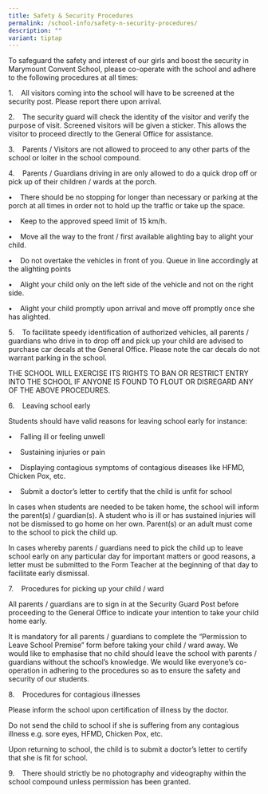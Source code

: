 ```yaml
---
title: Safety & Security Procedures
permalink: /school-info/safety-n-security-procedures/
description: ""
variant: tiptap
---
```

<p>To safeguard the safety and interest of our girls and boost the security in Marymount Convent School, please co-operate with the school and adhere to the following procedures at all times:</p><p>1. &nbsp; &nbsp;All visitors coming into the school will have to be screened at the security post. Please report there upon arrival.</p><p>2. &nbsp; &nbsp;The security guard will check the identity of the visitor and verify the purpose of visit. Screened visitors will be given a sticker. This allows the visitor to proceed directly to the General Office for assistance.</p><p>3. &nbsp; &nbsp;Parents / Visitors are not allowed to proceed to any other parts of the school or loiter in the school compound.</p><p>4. &nbsp; &nbsp;Parents / Guardians driving in are only allowed to do a quick drop off or pick up of their children / wards at the porch.</p><p>• &nbsp; &nbsp;There should be no stopping for longer than necessary or parking at the porch at all times in order not to hold up the traffic or take up the space.</p><p>•&nbsp; &nbsp;&nbsp;Keep to the approved speed limit of 15 km/h.</p><p>•&nbsp; &nbsp;&nbsp;Move all the way to the front / first available alighting bay to alight your child.</p><p>•&nbsp; &nbsp;&nbsp;Do not overtake the vehicles in front of you. Queue in line accordingly at the alighting points</p><p>•&nbsp; &nbsp;&nbsp;Alight your child only on the left side of the vehicle and not on the right side.</p><p>• &nbsp; &nbsp;Alight your child promptly upon arrival and move off promptly once she has alighted.</p><p>5. &nbsp; &nbsp;To facilitate speedy identification of authorized vehicles, all parents / guardians who drive in to drop off and pick up your child are advised to purchase car decals at the General Office. Please note the car decals do not warrant parking in the school.</p><p>THE SCHOOL WILL EXERCISE ITS RIGHTS TO BAN OR RESTRICT ENTRY INTO THE SCHOOL IF ANYONE IS FOUND TO FLOUT OR DISREGARD ANY OF THE ABOVE PROCEDURES.</p><p>6. &nbsp; &nbsp;Leaving school early</p><p>Students should have valid reasons for leaving school early for instance:</p><p>• &nbsp; &nbsp;Falling ill or feeling unwell</p><p>•&nbsp; &nbsp;&nbsp;Sustaining injuries or pain</p><p>•&nbsp; &nbsp;&nbsp;Displaying contagious symptoms of contagious diseases like HFMD, Chicken Pox, etc.</p><p>• &nbsp; &nbsp;Submit a doctor’s letter to certify that the child is unfit for school</p><p>In cases when students are needed to be taken home, the school will inform the parent(s) / guardian(s). A student who is ill or has sustained injuries will not be dismissed to go home on her own. Parent(s) or an adult must come to the school to pick the child up.</p><p>In cases whereby parents / guardians need to pick the child up to leave school early on any particular day for important matters or good reasons, a letter must be submitted to the Form Teacher at the beginning of that day to facilitate early dismissal.</p><p>7. &nbsp; &nbsp;Procedures for picking up your child / ward</p><p>All parents / guardians are to sign in at the Security Guard Post before proceeding to the General Office to indicate your intention to take your child home early.</p><p>It is mandatory for all parents / guardians to complete the “Permission to Leave School Premise” form before taking your child / ward away. We would like to emphasise that no child should leave the school with parents / guardians without the school’s knowledge. We would like everyone’s co-operation in adhering to the procedures so as to ensure the safety and security of our students.</p><p>8. &nbsp; &nbsp;Procedures for contagious illnesses</p><p>Please inform the school upon certification of illness by the doctor.</p><p>Do not send the child to school if she is suffering from any contagious illness e.g. sore eyes, HFMD, Chicken Pox, etc.</p><p>Upon returning to school, the child is to submit a doctor’s letter to certify that she is fit for school.</p><p>9. &nbsp; &nbsp;There should strictly be no photography and videography within the school compound unless permission has been granted.</p><p><br></p>